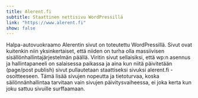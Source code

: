 ```yaml
---
title: Alerent.fi
subtitle: Staattinen nettisivu WordPressillä
link: "https://www.alerent.fi"
show: false
---
```


Halpa-autovuokraamo Alerentin sivut on toteutettu WordPressillä. Sivut ovat kuitenkin niin yksinkertaiset, että niiden on turha olla massiivisen sisällönhallintajärjestelmän päällä. Viritin sivut sellaisiksi, että wp:n asennus ja hallintapaneeli on salaisessa paikassa ja aina kun niitä päivitetään (page/post publish) sivut pullautetaan staattiseksi sivuksi alerent.fi -osoitteeseen. Tämä lisää sivujen nopeutta ja tietoturvaa, koska säilönnänhallintaa tarvitaan vain sivujen päivitysvaiheessa, ei joka kerta kun joku sattuu sivuille surffaamaan.
